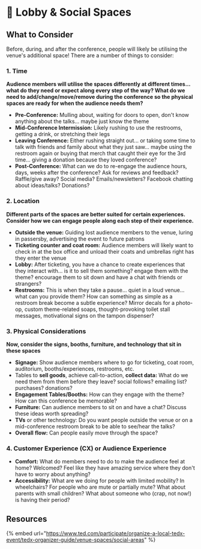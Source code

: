 # 🤝 Lobby & Social Spaces

## What to Consider

Before, during, and after the conference, people will likely be utilising the venue's additional space! There are a number of things to consider:

### 1. Time

**Audience members will utilise the spaces differently at different times... what do they need or expect along every step of the way? What do we need to add/change/move/remove during the conference so the physical spaces are ready for when the audience needs them?**

* **Pre-Conference:** Mulling about, waiting for doors to open, don't know anything about the talks... maybe just know the theme
* **Mid-Conference Intermission:** Likely rushing to use the restrooms, getting a drink, or stretching their legs
* **Leaving Conference:** Either rushing straight out... or taking some time to talk with friends and family about what they just saw... maybe using the restroom again or buying that merch that caught their eye for the 3rd time... giving a donation because they loved conference?
* **Post-Conference:** What can we do to re-engage the audience hours, days, weeks after the conference? Ask for reviews and feedback? Raffle/give away? Social media? Emails/newsletters? Facebook chatting about ideas/talks? Donations?

### 2. Location

**Different parts of the spaces are better suited for certain experiences. Consider how we can engage people along each step of their experience.**

* **Outside the venue:**  Guiding lost audience members to the venue, luring in passersby, advertising the event to future patrons
* **Ticketing counter and coat room:** Audience members will likely want to check in at the box office and unload their coats and umbrellas right has they enter the venue
* **Lobby:** After ticketing, you have a chance to create experiences that they interact with... is it to sell them something? engage them with the theme? encourage them to sit down and have a chat with friends or strangers?
* **Restrooms:** This is when they take a pause... quiet in a loud venue... what can you provide them? How can something as simple as a restroom break become a subtle experience? Mirror decals for a photo-op, custom theme-related soaps, thought-provoking toilet stall messages, motivational signs on the tampon dispenser?

### **3. Physical Considerations**

**Now, consider the signs, booths, furniture, and technology that sit in these spaces**

* **Signage:** Show audience members where to go for ticketing, coat room, auditorium, booths/experiences, restrooms, etc.
* Tables to **sell goods**, achieve call-to-action, **collect data:** What do we need them from them before they leave? social follows? emailing list? purchases? donations?
* **Engagement Tables/Booths:** How can they engage with the theme? How can this conference be memorable?
* **Furniture:** Can audience members to sit on and have a chat? Discuss these ideas worth spreading?
* **TVs** or other technology: Do you want people outside the venue or on a mid-conference restroom break to be able to see/hear the talks?
* **Overall** **flow:** Can people easily move through the space?

### **4. Customer Experience (CX) or Audience Experience**

* **Comfort:** What do members need to do to make the audience feel at home? Welcomed? Feel like they have amazing service where they don't have to worry about anything?
* **Accessibility:** What are we doing for people with limited mobility? In wheelchairs? For people who are mute or partially mute? What about parents with small children? What about someone who (crap, not now!) is having their period?

## Resources

{% embed url="https://www.ted.com/participate/organize-a-local-tedx-event/tedx-organizer-guide/venue-spaces/social-areas" %}



